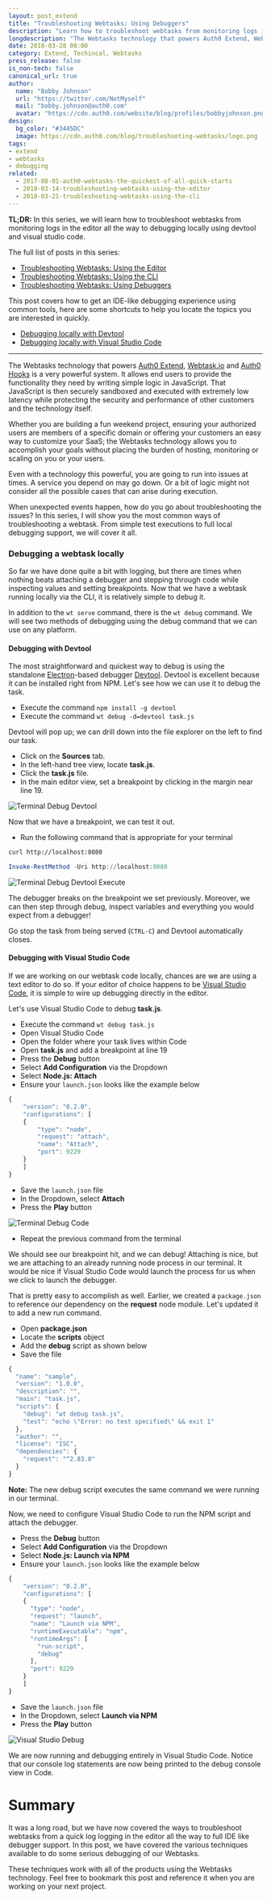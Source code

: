 ```yaml
---
layout: post_extend
title: "Troubleshooting Webtasks: Using Debuggers"
description: "Learn how to troubleshoot webtasks from monitoring logs in the editor all the way to debugging locally using devtool and visual studio code."
longdescription: "The Webtasks technology that powers Auth0 Extend, Webtask.io and Auth0 Hooks is a very powerful system. Learn how to troubleshoot webtasks from monitoring logs in the editor all the way to debugging locally using devtool and visual studio code."
date: 2018-03-28 08:00
category: Extend, Techincal, Webtasks
press_release: false
is_non-tech: false
canonical_url: true
author:
  name: "Bobby Johnson"
  url: "https://twitter.com/NotMyself"
  mail: "bobby.johnson@auth0.com"
  avatar: "https://cdn.auth0.com/website/blog/profiles/bobbyjohnson.png"
design:
  bg_color: "#3445DC"
  image: https://cdn.auth0.com/blog/troubleshooting-webtasks/logo.png
tags:
- extend
- webtasks
- debugging
related:
  - 2017-08-01-auth0-webtasks-the-quickest-of-all-quick-starts
  - 2018-03-14-troubleshooting-webtasks-using-the-editor
  - 2018-03-21-troubleshooting-webtasks-using-the-cli
---
```


**TL;DR:** In this series, we will learn how to troubleshoot webtasks from monitoring logs in the editor all the way to debugging locally using devtool and visual studio code.

The full list of posts in this series:

- [Troubleshooting Webtasks: Using the Editor](https://auth0.com/blog/troubleshooting-webtasks-using-the-editor/)
- [Troubleshooting Webtasks: Using the CLI](https://auth0.com/blog/troubleshooting-webtasks-using-the-cli/)
- [Troubleshooting Webtasks: Using Debuggers](https://auth0.com/blog/troubleshooting-webtasks-using-debuggers/)

This post covers how to get an IDE-like debugging experience using common tools, here are some shortcuts to help you locate the topics you are interested in quickly.

- <a href="#debugging-with-devtool" target="_self">Debugging locally with Devtool</a>
- <a href="#debugging-with-visual-studio-code" target="_self">Debugging locally with Visual Studio Code</a>

---


The Webtasks technology that powers [Auth0 Extend](https://auth0.com/extend/), [Webtask.io](https://webtask.io/) and [Auth0 Hooks](https://auth0.com/docs/hooks) is a very powerful system. It allows end users to provide the functionality they need by writing simple logic in JavaScript. That JavaScript is then securely sandboxed and executed with extremely low latency while protecting the security and performance of other customers and the technology itself.

Whether you are building a fun weekend project, ensuring your authorized users are members of a specific domain or offering your customers an easy way to customize your SaaS; the Webtasks technology allows you to accomplish your goals without placing the burden of hosting, monitoring or scaling on you or your users.

Even with a technology this powerful, you are going to run into issues at times. A service you depend on may go down. Or a bit of logic might not consider all the possible cases that can arise during execution.

When unexpected events happen, how do you go about troubleshooting the issues? In this series, I will show you the most common ways of troubleshooting a webtask. From simple test executions to full local debugging support, we will cover it all.

### Debugging a webtask locally

So far we have done quite a bit with logging, but there are times when nothing beats attaching a debugger and stepping through code while inspecting values and setting breakpoints. Now that we have a webtask running locally via the CLI, it is relatively simple to debug it. 

In addition to the `wt serve` command, there is the `wt debug` command. We will see two methods of debugging using the debug command that we can use on any platform.

#### <span id="debugging-with-devtool"></span>Debugging with Devtool

The most straightforward and quickest way to debug is using the standalone [Electron](https://electronjs.org/)-based debugger [Devtool](https://www.npmjs.com/package/devtool). Devtool is excellent because it can be installed right from NPM. Let's see how we can use it to debug the task.

- Execute the command `npm install -g devtool`
- Execute the command `wt debug -d=devtool task.js`

Devtool will pop up; we can drill down into the file explorer on the left to find our task.

- Click on the **Sources** tab.
- In the left-hand tree view, locate **task.js**.
- Click the **task.js** file.
- In the main editor view, set a breakpoint by clicking in the margin near line 19.

![Terminal Debug Devtool](https://cdn.auth0.com/website/blog/extend/troubleshooting-webtasks/terminal-debug-devtool.png)

Now that we have a breakpoint, we can test it out.

- Run the following command that is appropriate for your terminal

```bash
curl http://localhost:8080
```

```powershell
Invoke-RestMethod -Uri http://localhost:8080
```

![Terminal Debug Devtool Execute](https://cdn.auth0.com/website/blog/extend/troubleshooting-webtasks/terminal-debug-devtool-execute.png)

The debugger breaks on the breakpoint we set previously. Moreover, we can then step through debug, inspect variables and everything you would expect from a debugger!

Go stop the task from being served (`CTRL-C`) and Devtool automatically closes.


#### <span id="debugging-with-visual-studio-code"></span>Debugging with Visual Studio Code

If we are working on our webtask code locally, chances are we are using a text editor to do so. If your editor of choice happens to be [Visual Studio Code](https://code.visualstudio.com/), it is simple to wire up debugging directly in the editor.

Let's use Visual Studio Code to debug **task.js**.

- Execute the command `wt debug task.js`
- Open Visual Studio Code
- Open the folder where your task lives within Code
- Open **task.js** and add a breakpoint at line 19
- Press the **Debug** button
- Select **Add Configuration** via the Dropdown
- Select **Node.js: Attach**
- Ensure your `launch.json` looks like the example below

```javascript
{
    "version": "0.2.0",
    "configurations": [
    {
        "type": "node",
        "request": "attach",
        "name": "Attach",
        "port": 9229
    }
    ]
}
```
- Save the `launch.json` file
- In the Dropdown, select **Attach**
- Press the **Play** button

![Terminal Debug Code](https://cdn.auth0.com/website/blog/extend/troubleshooting-webtasks/terminal-debug-code.gif)

- Repeat the previous command from the terminal

We should see our breakpoint hit, and we can debug! Attaching is nice, but we are attaching to an already running node process in our terminal. It would be nice if Visual Studio Code would launch the process for us when we click to launch the debugger.

That is pretty easy to accomplish as well. Earlier, we created a `package.json` to reference our dependency on the **request** node module. Let's updated it to add a new run command.

- Open **package.json**
- Locate the **scripts** object
- Add the **debug** script as shown below
- Save the file

```javascript
{
  "name": "sample",
  "version": "1.0.0",
  "description": "",
  "main": "task.js",
  "scripts": {
    "debug": "wt debug task.js",
    "test": "echo \"Error: no test specified\" && exit 1"
  },
  "author": "",
  "license": "ISC",
  "dependencies": {
    "request": "^2.83.0"
  }
}
```

**Note:** The new debug script executes the same command we were running in our terminal.

Now, we need to configure Visual Studio Code to run the NPM script and attach the debugger.

- Press the **Debug** button
- Select **Add Configuration** via the Dropdown
- Select **Node.js: Launch via NPM**
- Ensure your `launch.json` looks like the example below

```javascript
{
    "version": "0.2.0",
    "configurations": [
    {
      "type": "node",
      "request": "launch",
      "name": "Launch via NPM",
      "runtimeExecutable": "npm",
      "runtimeArgs": [
        "run-script",
        "debug"
      ],
      "port": 9229
    }
    ]
}
```
- Save the `launch.json` file
- In the Dropdown, select **Launch via NPM**
- Press the **Play** button

![Visual Studio Debug](https://cdn.auth0.com/website/blog/extend/troubleshooting-webtasks/visual-studio-code-debug.png)

We are now running and debugging entirely in Visual Studio Code. Notice that our console log statements are now being printed to the debug console view in Code.

# Summary

It was a long road, but we have now covered the ways to troubleshoot webtasks from a quick log logging in the editor all the way to full IDE like debugger support. In this post, we have covered the various techniques available to do some serious debugging of our Webtasks. 

These techniques work with all of the products using the Webtasks technology. Feel free to bookmark this post and reference it when you are working on your next project.